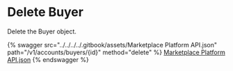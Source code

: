 # Delete Buyer

Delete the Buyer object.

{% swagger src="../../../../.gitbook/assets/Marketplace Platform API.json" path="/v1/accounts/buyers/{id}" method="delete" %}
[Marketplace Platform API.json](<../../../../.gitbook/assets/Marketplace Platform API.json>)
{% endswagger %}
